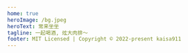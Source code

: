 ```yaml
---
home: true
heroImage: /bg.jpeg
heroText: 常来坐坐
tagline: 一起喝酒, 炫大肉排～
footer: MIT Licensed | Copyright © 2022-present kaisa911
---
```


